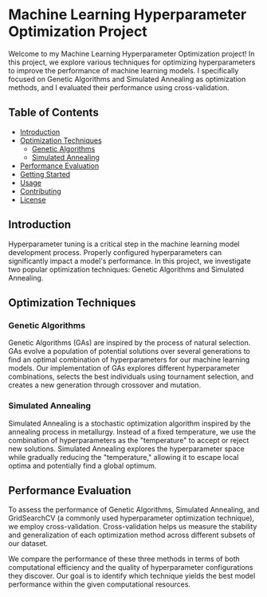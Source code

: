 # Machine Learning Hyperparameter Optimization Project

Welcome to my Machine Learning Hyperparameter Optimization project! In this project, we explore various techniques for optimizing hyperparameters to improve the performance of machine learning models. I specifically focused on Genetic Algorithms and Simulated Annealing as optimization methods, and I evaluated their performance using cross-validation.

## Table of Contents
- [Introduction](#introduction)
- [Optimization Techniques](#optimization-techniques)
  - [Genetic Algorithms](#genetic-algorithms)
  - [Simulated Annealing](#simulated-annealing)
- [Performance Evaluation](#performance-evaluation)
- [Getting Started](#getting-started)
- [Usage](#usage)
- [Contributing](#contributing)
- [License](#license)

## Introduction

Hyperparameter tuning is a critical step in the machine learning model development process. Properly configured hyperparameters can significantly impact a model's performance. In this project, we investigate two popular optimization techniques: Genetic Algorithms and Simulated Annealing.

## Optimization Techniques

### Genetic Algorithms

Genetic Algorithms (GAs) are inspired by the process of natural selection. GAs evolve a population of potential solutions over several generations to find an optimal combination of hyperparameters for our machine learning models. Our implementation of GAs explores different hyperparameter combinations, selects the best individuals using tournament selection, and creates a new generation through crossover and mutation.

### Simulated Annealing

Simulated Annealing is a stochastic optimization algorithm inspired by the annealing process in metallurgy. Instead of a fixed temperature, we use the combination of hyperparameters as the "temperature" to accept or reject new solutions. Simulated Annealing explores the hyperparameter space while gradually reducing the "temperature," allowing it to escape local optima and potentially find a global optimum.

## Performance Evaluation

To assess the performance of Genetic Algorithms, Simulated Annealing, and GridSearchCV (a commonly used hyperparameter optimization technique), we employ cross-validation. Cross-validation helps us measure the stability and generalization of each optimization method across different subsets of our dataset.

We compare the performance of these three methods in terms of both computational efficiency and the quality of hyperparameter configurations they discover. Our goal is to identify which technique yields the best model performance within the given computational resources.

